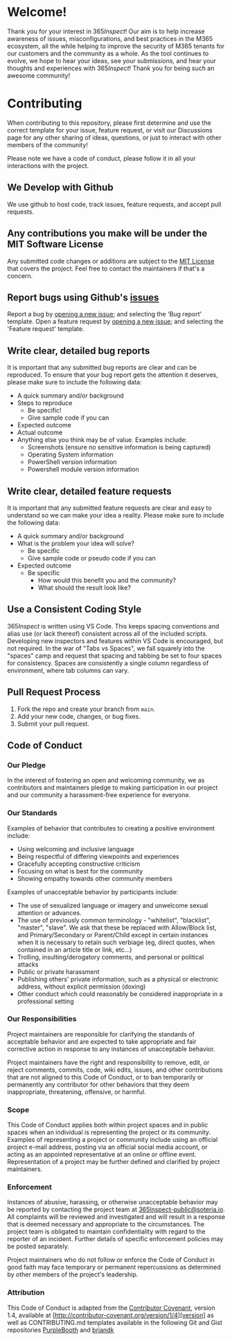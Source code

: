 # Welcome!
Thank you for your interest in 365*Inspect*!
Our aim is to help increase awareness of issues, misconfigurations, and best practices in the M365 ecosystem,
all the while helping to improve the security of M365 tenants for our customers and the community as a whole. 
As the tool continues to evolve, we hope to hear your ideas, see your submissions, and hear your thoughts and experiences with 365*Inspect*!
Thank you for being such an awesome community!

# Contributing

When contributing to this repository, please first determine and use the correct template for your issue, feature request,
or visit our Discussions page for any other sharing of ideas, questions, or just to interact with other members of the community!

Please note we have a code of conduct, please follow it in all your interactions with the project.

## We Develop with Github
We use github to host code, track issues, feature requests, and accept pull requests.

## Any contributions you make will be under the MIT Software License
Any submitted code changes or additions are subject to the [MIT License](http://choosealicense.com/licenses/mit/) that covers the project. Feel free to contact the maintainers if that's a concern.

## Report bugs using Github's [issues](https://github.com/soteria-security/365Inspect/issues)
Report a bug by [opening a new issue](); and selecting the 'Bug report' template.
Open a feature request by [opening a new issue](); and selecting the 'Feature request' template.

## Write clear, detailed bug reports
It is important that any submitted bug reports are clear and can be reproduced. To ensure that your bug report gets the attention it deserves, please make sure to include the following data:

- A quick summary and/or background
- Steps to reproduce
  - Be specific!
  - Give sample code if you can
- Expected outcome
- Actual outcome
- Anything else you think may be of value. Examples include:
  - Screenshots (ensure no sensitive information is being captured)
  - Operating System information
  - PowerShell version information
  - Powershell module version information

## Write clear, detailed feature requests
It is important that any submitted feature requests are clear and easy to understand so we can make your idea a reality. Please make sure to include the following data:

- A quick summary and/or background
- What is the problem your idea will solve?
  - Be specific
  - Give sample code or pseudo code if you can
- Expected outcome
  - Be specific 
    - How would this benefit you and the community?
    - What should the result look like?

## Use a Consistent Coding Style
365*Inspect* is written using VS Code. This keeps spacing conventions and alias use (or lack thereof) consistent across all of the included scripts.
Developing new inspectors and features within VS Code is encouraged, but not required.
In the war of "Tabs vs Spaces", we fall squarely into the "spaces" camp and request that spacing and tabbing be set to four spaces for consistency.
Spaces are consistently a single column regardless of environment, where tab columns can vary.

## Pull Request Process

1. Fork the repo and create your branch from `main`.
2. Add your new code, changes, or bug fixes.
3. Submit your pull request.


## Code of Conduct

### Our Pledge

In the interest of fostering an open and welcoming community, we as
contributors and maintainers pledge to making participation in our project and
our community a harassment-free experience for everyone.

### Our Standards

Examples of behavior that contributes to creating a positive environment
include:

* Using welcoming and inclusive language
* Being respectful of differing viewpoints and experiences
* Gracefully accepting constructive criticism
* Focusing on what is best for the community
* Showing empathy towards other community members

Examples of unacceptable behavior by participants include:

* The use of sexualized language or imagery and unwelcome sexual attention or
advances.
* The use of previously common terminology - "whitelist", "blacklist", "master", "slave". 
We ask that these be replaced with Allow/Block list, and Primary/Secondary or Parent/Child 
except in certain instances when it is necessary to retain such verbiage (eg, direct quotes, when contained in an article title or link, etc...)
* Trolling, insulting/derogatory comments, and personal or political attacks
* Public or private harassment
* Publishing others' private information, such as a physical or electronic
  address, without explicit permission (doxing)
* Other conduct which could reasonably be considered inappropriate in a
  professional setting

### Our Responsibilities

Project maintainers are responsible for clarifying the standards of acceptable
behavior and are expected to take appropriate and fair corrective action in
response to any instances of unacceptable behavior.

Project maintainers have the right and responsibility to remove, edit, or
reject comments, commits, code, wiki edits, issues, and other contributions
that are not aligned to this Code of Conduct, or to ban temporarily or
permanently any contributor for other behaviors that they deem inappropriate,
threatening, offensive, or harmful.

### Scope

This Code of Conduct applies both within project spaces and in public spaces
when an individual is representing the project or its community. Examples of
representing a project or community include using an official project e-mail
address, posting via an official social media account, or acting as an appointed
representative at an online or offline event. Representation of a project may be
further defined and clarified by project maintainers.

### Enforcement

Instances of abusive, harassing, or otherwise unacceptable behavior may be
reported by contacting the project team at [365Inspect-public@soteria.io](mailto:365Inspect-public@soteria.io?subject=[365Inspect%20Enforcement]%20Report). All
complaints will be reviewed and investigated and will result in a response that
is deemed necessary and appropriate to the circumstances. The project team is
obligated to maintain confidentiality with regard to the reporter of an incident.
Further details of specific enforcement policies may be posted separately.

Project maintainers who do not follow or enforce the Code of Conduct in good
faith may face temporary or permanent repercussions as determined by other
members of the project's leadership.

### Attribution

This Code of Conduct is adapted from the [Contributor Covenant][homepage], version 1.4,
available at [http://contributor-covenant.org/version/1/4][version] as well as CONTRIBUTING.md templates
available in the following Git and Gist repositories [PurpleBooth](https://gist.github.com/PurpleBooth/b24679402957c63ec426) 
and [briandk](https://gist.github.com/briandk/3d2e8b3ec8daf5a27a62)

[homepage]: http://contributor-covenant.org
[version]: http://contributor-covenant.org/version/1/4/